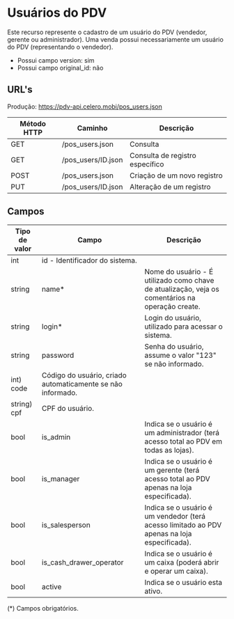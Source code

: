 # Usuários do PDV

Este recurso represente o cadastro de um usuário do PDV (vendedor, gerente ou administrador). Uma venda possui necessariamente um usuário do PDV (representando o vendedor).

* Possui campo version: sim
* Possui campo original_id: não

## URL's

Produção: https://pdv-api.celero.mobi/pos_users.json

Método HTTP | Caminho | Descrição
--|--|--
GET | /pos_users.json | Consulta
GET | /pos_users/ID.json | Consulta de registro específico
POST | /pos_users.json | Criação de um novo registro
PUT | /pos_users/ID.json | Alteração de um registro

## Campos

Tipo de valor | Campo | Descrição
--|--|--
int | id - Identificador do sistema.
string | name* | Nome do usuário - É utilizado como chave de atualização, veja os comentários na operação create.
string | login* | Login do usuário, utilizado para acessar o sistema.
string | password | Senha do usuário, assume o valor "123" se não informado.
int) code | Código do usuário, criado automaticamente se não informado.
string) cpf | CPF do usuário.
bool | is_admin | Indica se o usuário é um administrador (terá acesso total ao PDV em todas as lojas).
bool | is_manager | Indica se o usuário é um gerente (terá acesso total ao PDV apenas na loja especificada).
bool | is_salesperson | Indica se o usuário é um vendedor (terá acesso limitado ao PDV apenas na loja especificada).
bool | is_cash_drawer_operator | Indica se o usuário é um caixa (poderá abrir e operar um caixa).
bool | active | Indica se o usuário esta ativo.

(\*) Campos obrigatórios.
